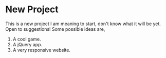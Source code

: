 # New Project
This is a new project I am meaning to start, don't know what it will be yet.
Open to suggestions!
Some possible ideas are,
1. A cool game.
2. A jQuery app. 
3. A very responsive website.
